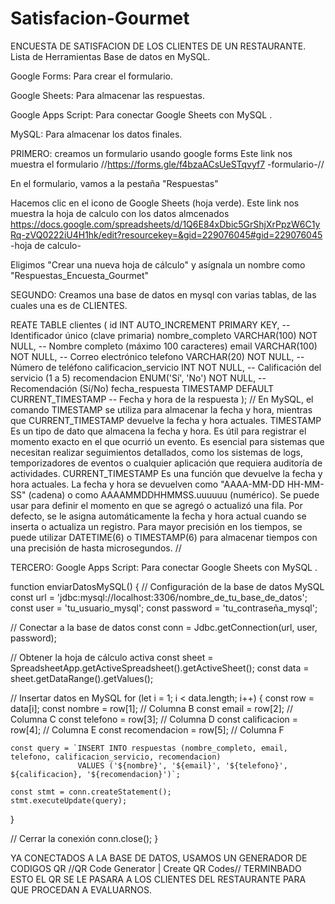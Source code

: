 # Satisfacion-Gourmet
ENCUESTA DE SATISFACION DE LOS CLIENTES DE UN RESTAURANTE.
Lista de Herramientas
Base de datos en MySQL.  

Google Forms: Para crear el formulario.

Google Sheets: Para almacenar las respuestas.

Google Apps Script: Para conectar Google Sheets con MySQL .

MySQL: Para almacenar los datos finales.

  PRIMERO: creamos un formulario usando google forms     Este link nos muestra el formulario //https://forms.gle/f4bzaACsUeSTqvyf7  -formulario-//

  En el formulario, vamos a la pestaña "Respuestas"

Hacemos clic en el icono de Google Sheets (hoja verde).  Este link nos muestra la hoja de calculo con los datos almcenados https://docs.google.com/spreadsheets/d/1Q6E84xDbic5GrShjXrPpzW6C1yRq-zVQ0222iU4H1hk/edit?resourcekey=&gid=229076045#gid=229076045  -hoja de calculo-


Eligimos "Crear una nueva hoja de cálculo" y asígnala un nombre como "Respuestas_Encuesta_Gourmet"

SEGUNDO: Creamos una base de datos en mysql con varias tablas, de las cuales una es de CLIENTES.

REATE TABLE clientes (
    id INT AUTO_INCREMENT PRIMARY KEY,          -- Identificador único (clave primaria)
    nombre_completo VARCHAR(100) NOT NULL,     -- Nombre completo (máximo 100 caracteres)
    email VARCHAR(100) NOT NULL,               -- Correo electrónico
    telefono VARCHAR(20) NOT NULL,             -- Número de teléfono
    calificacion_servicio INT NOT NULL,        -- Calificación del servicio (1 a 5)
    recomendacion ENUM('Sí', 'No') NOT NULL,   -- Recomendación (Sí/No)
    fecha_respuesta TIMESTAMP DEFAULT CURRENT_TIMESTAMP -- Fecha y hora de la respuesta
);
// En MySQL, el comando TIMESTAMP se utiliza para almacenar la fecha y hora, mientras que CURRENT_TIMESTAMP devuelve la fecha y hora actuales. 
TIMESTAMP 
Es un tipo de dato que almacena la fecha y hora.
Es útil para registrar el momento exacto en el que ocurrió un evento.
Es esencial para sistemas que necesitan realizar seguimientos detallados, como los sistemas de logs, temporizadores de eventos o cualquier aplicación que requiera auditoría de actividades.
CURRENT_TIMESTAMP
Es una función que devuelve la fecha y hora actuales. 
La fecha y hora se devuelven como "AAAA-MM-DD HH-MM-SS" (cadena) o como AAAAMMDDHHMMSS.uuuuuu (numérico). 
Se puede usar para definir el momento en que se agregó o actualizó una fila. 
Por defecto, se le asigna automáticamente la fecha y hora actual cuando se inserta o actualiza un registro. 
Para mayor precisión en los tiempos, se puede utilizar DATETIME(6) o TIMESTAMP(6) para almacenar tiempos con una precisión de hasta microsegundos. //

TERCERO: Google Apps Script: Para conectar Google Sheets con MySQL .

function enviarDatosMySQL() {
  // Configuración de la base de datos MySQL
  const url = 'jdbc:mysql://localhost:3306/nombre_de_tu_base_de_datos';
  const user = 'tu_usuario_mysql';
  const password = 'tu_contraseña_mysql';

  // Conectar a la base de datos
  const conn = Jdbc.getConnection(url, user, password);

  // Obtener la hoja de cálculo activa
  const sheet = SpreadsheetApp.getActiveSpreadsheet().getActiveSheet();
  const data = sheet.getDataRange().getValues();

  // Insertar datos en MySQL
  for (let i = 1; i < data.length; i++) {
    const row = data[i];
    const nombre = row[1]; // Columna B
    const email = row[2]; // Columna C
    const telefono = row[3]; // Columna D
    const calificacion = row[4]; // Columna E
    const recomendacion = row[5]; // Columna F

    const query = `INSERT INTO respuestas (nombre_completo, email, telefono, calificacion_servicio, recomendacion)
                   VALUES ('${nombre}', '${email}', '${telefono}', ${calificacion}, '${recomendacion}')`;

    const stmt = conn.createStatement();
    stmt.executeUpdate(query);
  }

  // Cerrar la conexión
  conn.close();
}

YA CONECTADOS A LA BASE DE DATOS, USAMOS UN GENERADOR DE CODIGOS QR  //QR Code Generator | Create QR Codes// 
TERMINBADO ESTO EL QR SE LE PASARA A LOS CLIENTES DEL RESTAURANTE PARA QUE PROCEDAN A EVALUARNOS.






